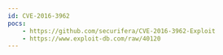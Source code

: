 ```yaml
---
id: CVE-2016-3962
pocs:
    - https://github.com/securifera/CVE-2016-3962-Exploit
    - https://www.exploit-db.com/raw/40120
---
```

